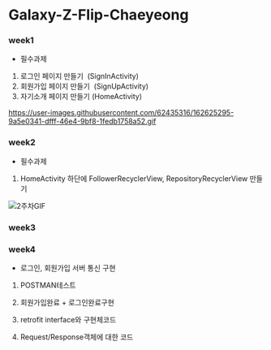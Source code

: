 # Galaxy-Z-Flip-Chaeyeong

### week1

- 필수과제

1. 로그인 페이지 만들기  (SignInActivity)
2. 회원가입 페이지 만들기  (SignUpActivity)
3. 자기소개 페이지 만들기 (HomeActivity)

https://user-images.githubusercontent.com/62435316/162625295-9a5e0341-dfff-46e4-9bf8-1fedb1758a52.gif

### week2

- 필수과제

1. HomeActivity 하단에 FollowerRecyclerView, RepositoryRecyclerView 만들기

![2주차GIF](https://user-images.githubusercontent.com/62435316/164386240-31e7fb6c-c328-4eb2-a7fe-732eba526938.gif)

### week3



### week4

- 로그인, 회원가입 서버 통신 구현

1. POSTMAN테스트

2. 회원가입완료 + 로그인완료구현

3. retrofit interface와 구현체코드

4. Request/Response객체에 대한 코드 
